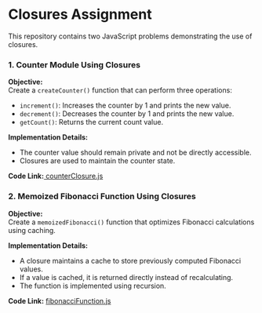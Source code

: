 # Closures Assignment

This repository contains  two JavaScript problems demonstrating the use of closures.


### 1. Counter Module Using Closures
**Objective:**  
Create a `createCounter()` function that can perform three operations:
- `increment()`: Increases the counter by 1 and prints the new value.
- `decrement()`: Decreases the counter by 1 and prints the new value.
- `getCount()`: Returns the current count value.

**Implementation Details:**
- The counter value should remain private and not be directly accessible.
- Closures are used to maintain the counter state.


**Code Link:**[ counterClosure.js](https://github.com/Ayush1665/2110991665_G16_TechMahindra/blob/main/Closure%20Assignment/counterClosure.js)


### 2. Memoized Fibonacci Function Using Closures
**Objective:**  
Create a `memoizedFibonacci()` function that optimizes Fibonacci calculations using caching.

**Implementation Details:**
- A closure maintains a cache to store previously computed Fibonacci values.
- If a value is cached, it is returned directly instead of recalculating.
- The function is implemented using recursion.

**Code Link:** [fibonacciFunction.js](https://github.com/Ayush1665/2110991665_G16_TechMahindra/blob/main/Closure%20Assignment/fibonacciFunction.js)